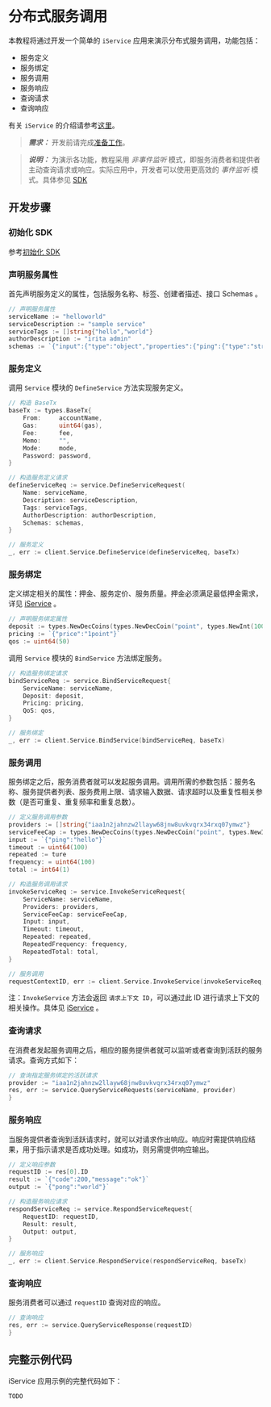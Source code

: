 <!--
order: 6
-->

# 分布式服务调用

本教程将通过开发一个简单的 `iService` 应用来演示分布式服务调用，功能包括：

- 服务定义
- 服务绑定
- 服务调用
- 服务响应
- 查询请求
- 查询响应

有关 `iService` 的介绍请参考[这里](../core_modules/iservice.md)。

>**_需求：_** 开发前请完成[准备工作](prepare.md)。

> **_说明：_** 为演示各功能，教程采用 _非事件监听_ 模式，即服务消费者和提供者主动查询请求或响应。实际应用中，开发者可以使用更高效的 _事件监听_ 模式。具体参见 [SDK](../SDK/Go_SDK/API/iService.md)

## 开发步骤

### 初始化 SDK

参考[初始化 SDK](sdk_init.md)

### 声明服务属性

首先声明服务定义的属性，包括服务名称、标签、创建者描述、接口 Schemas 。

```go
// 声明服务属性
serviceName := "helloworld"
serviceDescription := "sample service"
serviceTags := []string{"hello","world"}
authorDescription := "irita admin"
schemas := `{"input":{"type":"object","properties":{"ping":{"type":"string"}},"output":{"type":"object","properties":{"pong":{"type":"string"}}}`
```

### 服务定义

调用 `Service` 模块的 `DefineService` 方法实现服务定义。

```go
// 构造 BaseTx
baseTx := types.BaseTx{
    From:     accountName,
    Gas:      uint64(gas),
    Fee:      fee,
    Memo:     "",
    Mode:     mode,
    Password: password,
}

// 构造服务定义请求
defineServiceReq := service.DefineServiceRequest(
    Name: serviceName,
    Description: serviceDescription,
    Tags: serviceTags,
    AuthorDescription: authorDescription,
    Schemas: schemas,
}

// 服务定义
_, err := client.Service.DefineService(defineServiceReq, baseTx)
```

### 服务绑定

定义绑定相关的属性：押金、服务定价、服务质量。押金必须满足最低押金需求，详见 [iService](../core_modules/iservice.md) 。

```go
// 声明服务绑定属性
deposit := types.NewDecCoins(types.NewDecCoin("point", types.NewInt(10000)))
pricing := `{"price":"1point"}`
qos := uint64(50)
```

调用 `Service` 模块的 `BindService` 方法绑定服务。

```go
// 构造服务绑定请求
bindServiceReq := service.BindServiceRequest{
    ServiceName: serviceName,
    Deposit: deposit,
    Pricing: pricing,
    QoS: qos,
}

// 服务绑定
_, err := client.Service.BindService(bindServiceReq, baseTx)
```

### 服务调用

服务绑定之后，服务消费者就可以发起服务调用。调用所需的参数包括：服务名称、服务提供者列表、服务费用上限、请求输入数据、请求超时以及重复性相关参数（是否可重复、重复频率和重复总数）。

```go
// 定义服务调用参数
providers := []string{"iaa1n2jahnzw2llayw68jnw8uvkvqrx34rxq07ymwz"}
serviceFeeCap := types.NewDecCoins(types.NewDecCoin("point", types.NewInt(10)))
input := `{"ping":"hello"}`
timeout := uint64(100)
repeated := ture
frequency: = uint64(100)
total := int64(1)
```

```go
// 构造服务调用请求
invokeServiceReq := service.InvokeServiceRequest{
    ServiceName: serviceName,
    Providers: providers,
    ServiceFeeCap: serviceFeeCap,
    Input: input,
    Timeout: timeout,
    Repeated: repeated,
    RepeatedFrequency: frequency,
    RepeatedTotal: total,
}

// 服务调用
requestContextID, err := client.Service.InvokeService(invokeServiceReq, baseTx)
```

注：`InvokeService` 方法会返回 `请求上下文 ID`，可以通过此 ID 进行请求上下文的相关操作。具体见 [iService](../core_modules/iservice.md) 。

### 查询请求

在消费者发起服务调用之后，相应的服务提供者就可以监听或者查询到活跃的服务请求。查询方式如下：

```go
// 查询指定服务绑定的活跃请求
provider := "iaa1n2jahnzw2llayw68jnw8uvkvqrx34rxq07ymwz"
res, err := service.QueryServiceRequests(serviceName, provider)
}
```

### 服务响应

当服务提供者查询到活跃请求时，就可以对请求作出响应。响应时需提供响应结果，用于指示请求是否成功处理。如成功，则另需提供响应输出。

```go
// 定义响应参数
requestID := res[0].ID
result := `{"code":200,"message":"ok"}`
output := `{"pong":"world"}`

// 构造服务响应请求
respondServiceReq := service.RespondServiceRequest{
    RequestID: requestID,
    Result: result,
    Output: output,
}

// 服务响应
_, err := client.Service.RespondService(respondServiceReq, baseTx)
```

### 查询响应

服务消费者可以通过 `requestID` 查询对应的响应。

```go
// 查询响应
res, err := service.QueryServiceResponse(requestID)
}
```

## 完整示例代码

iService 应用示例的完整代码如下：

```go
TODO
```
